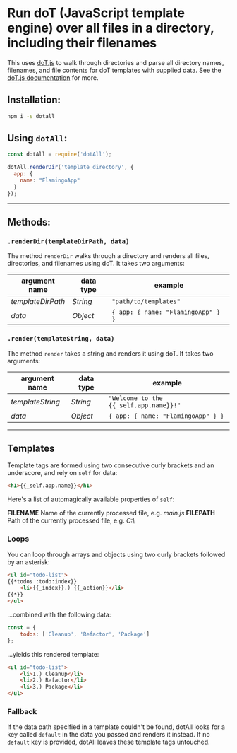 # **Run doT (JavaScript template engine) over all files in a directory, including their filenames**

This uses [doT.js](http://olado.github.io/doT/index.html) to walk through directories and parse all directory names, filenames, and file contents for doT templates with supplied data. See the [doT.js documentation](http://olado.github.io/doT/index.html) for more.

## Installation:
```bash
npm i -s dotall
```


## Using `dotAll`:

```js
const dotAll = require('dotAll');

dotAll.renderDir('template_directory', {
  app: {
    name: "FlamingoApp"
  }
});

```
----

## Methods:
### `.renderDir(templateDirPath, data)`

The method `renderDir` walks through a directory and renders all files, directories, and filenames using doT. It takes two arguments: 
  
argument name | data type | example
--- | --- | ---
*templateDirPath* | *String* | `"path/to/templates"`
*data* | *Object* | `{ app: { name: "FlamingoApp" } }`

### `.render(templateString, data)`

The method `render` takes a string and renders it using doT. 
It takes two arguments: 

argument name | data type | example
--- | --- | ---
*templateString* | *String* | `"Welcome to the {{_self.app.name}}!"`
*data* | *Object* | `{ app: { name: "FlamingoApp" } }`
----

## Templates
Template tags are formed using two consecutive curly brackets and an underscore, and rely on `self` for data:

```html
<h1>{{_self.app.name}}</h1>
```

Here's a list of automagically available properties of `self`:

**FILENAME**    Name of the currently processed file, e.g. _main.js_
**FILEPATH**    Path of the currently processed file, e.g. _C:\\_

### Loops
You can loop through arrays and objects using two curly brackets followed by an asterisk:

```html
<ul id="todo-list">
{{*todos :todo:index}}
    <li>{{_index}}.) {{_action}}</li>
{{*}}
</ul>
```

...combined with the following data:
```js
const = { 
    todos: ['Cleanup', 'Refactor', 'Package'] 
}; 
```

...yields this rendered template:
```html
<ul id="todo-list">
    <li>1.) Cleanup</li>
    <li>2.) Refactor</li>
    <li>3.) Package</li>
</ul>
```

### Fallback
If the data path specified in a template couldn't be found, dotAll looks for a key called `default` in the data you passed and renders it instead. If no `default` key is provided, dotAll leaves these template tags untouched.